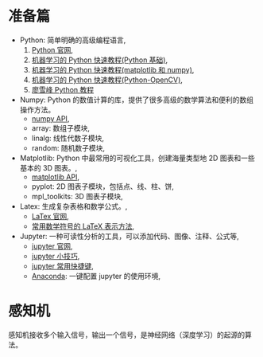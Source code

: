 # 准备篇

- Python: 简单明确的高级编程语言,
  1. [Python 官网](https://www.python.org),
  2. [机器学习的 Python 快速教程(Python 基础)](https://zhuanlan.zhihu.com/p/24162430),
  3. [机器学习的 Python 快速教程(matplotlib 和 numpy)](https://zhuanlan.zhihu.com/p/24309547),
  4. [机器学习的 Python 快速教程(Python-OpenCV)](https://zhuanlan.zhihu.com/p/24425116),
  5. [廖雪峰 Python 教程](https://www.liaoxuefeng.com/wiki/0014316089557264a6b348958f449949df42a6d3a2e542c000)
- Numpy: Python 的数值计算的库，提供了很多高级的数学算法和便利的数组操作方法。
  - [numpy API](https://docs.scipy.org/doc/numpy-dev/contents.html),
  - array: 数组子模块,
  - linalg: 线性代数子模块,
  - random: 随机数子模块,
- Matplotlib: Python 中最常用的可视化工具，创建海量类型地 2D 图表和一些基本的 3D 图表。,
  - [matplotlib API](https://matplotlib.org/api/index.html),
  - pyplot: 2D 图表子模块，包括点、线、柱、饼,
  - mpl_toolkits: 3D 图表子模块,
- Latex: 生成复杂表格和数学公式。,
  - [LaTex 官网](https://www.latex-project.org),
  - [常用数学符号的 LaTeX 表示方法](http://www.mohu.org/info/symbols/symbols.htm),
- Jupyter: 一种可读性分析的工具，可以添加代码、图像、注释、公式等,
  - [jupyter 官网](http://jupyter.org),
  - [jupyter 小技巧](http://liuchengxu.org/pelican-blog/jupyter-notebook-tips.html),
  - [jupyter 常用快捷键](https://blog.csdn.net/lawme/article/details/51034543),
  - [Anaconda](https://www.anaconda.com/download/#macos): 一键配置 jupyter 的使用环境,

# 感知机

感知机接收多个输入信号，输出一个信号，是神经网络（深度学习）的起源的算法。
